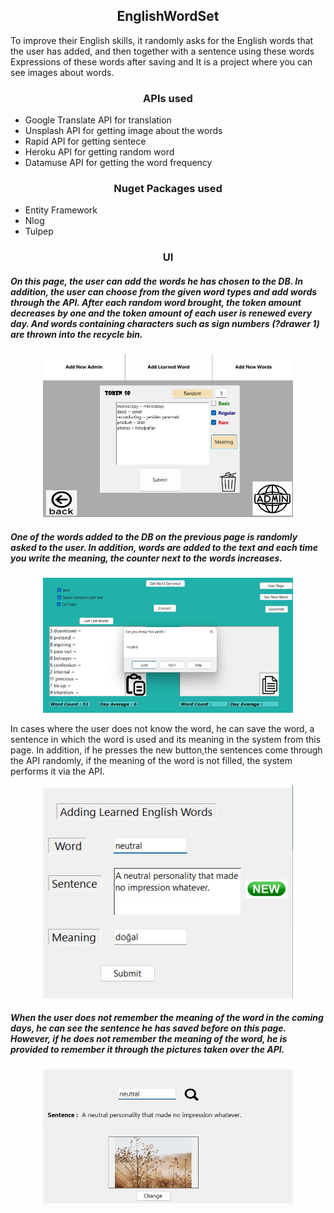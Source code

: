 <h2 align="center">EnglishWordSet</h2>
To improve their English skills, it randomly asks for the English words that the user has added, and then together with a sentence using these words
Expressions of these words after saving and It is a project where you can see images about words.


<h3 align="center">APIs used</h3>
<ul>
  <li>Google Translate API for translation</li>
  <li> Unsplash API for getting image about the words </li>
  <li> Rapid API for getting sentece </li>
  <li> Heroku API for getting random word</li>
  <li> Datamuse API for getting the word frequency </li>
</ul>
  

<h3 align="center">Nuget Packages used</h3>
<ul>
  <li>Entity Framework</li>
  <li>Nlog </li>
  <li> Tulpep </li>
</ul>


<h3 align="center">UI</h3>

<h5>On this page, the user can add the words he has chosen to the DB. In addition, the user can choose from the given word types and add words through the API.
After each random word brought, the token amount decreases by one and the token amount of each user is renewed every day.
And words containing characters such as sign numbers (?drawer 1) are thrown into the recycle bin.</h5>
<p align="center">
<img src="UIPics\UserUI.jpg" width="400"  ></p>
<h5>One of the words added to the DB on the previous page is randomly asked to the user.
In addition, words are added to the text and each time you write the meaning, the counter next to the words increases.</h5>
<p align="center">
<img src="UIPics\EnglishWordsetUI.jpg" width="400"  ></p>
In cases where the user does not know the word, he can save the word, a sentence in which the word is used and its meaning in the system from this page. 
In addition, if he presses the new button,the sentences come through the API randomly, if the meaning of the word is not filled, the system performs it via the API.
<p align="center">
<img src="UIPics\LearnedWordUI.jpg" width="400"   ></p>

<h5>When the user does not remember the meaning of the word in the coming days, he can see the sentence he has saved before on this page. 
However, if he does not remember the meaning of the word, he is provided to remember it through the pictures taken over the API.</h5>
<p align="center">
<img src="UIPics\SearchedPAge.jpg" width="400"  ></p>

